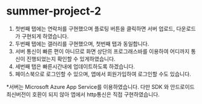 # summer-project-2

1. 첫번째 탭에는 연락처를 구현했으며 플로팅 버튼을 클릭하면 서버 업로드, 다운로드가 구현되게 하였습니다.
2. 두번째 탭에는 갤러리를 구현했으며, 첫번째 탭과 동일합니다.
3. 서버 통신이 빠른 편이 아니므로 화면 상단의 프로그래스바를 이용하여 어디까지 통신이 진행되었는지 확인할 수 있게하였습니다.
4. 세번째 탭은 빠른시간내에 업데이트하도록 하겠습니다.
5. 페이스북으로 로그인할 수 있으며, 앱에서 회원가입하여 로그인할 수도 있습니다.

*서버는 Microsoft Azure App Service를 이용하였습니다. 다만 SDK 와 안드로이드 최신버전이 호환이 되지 않아 앱에서 http통신은 직접 구현하였습니다.
